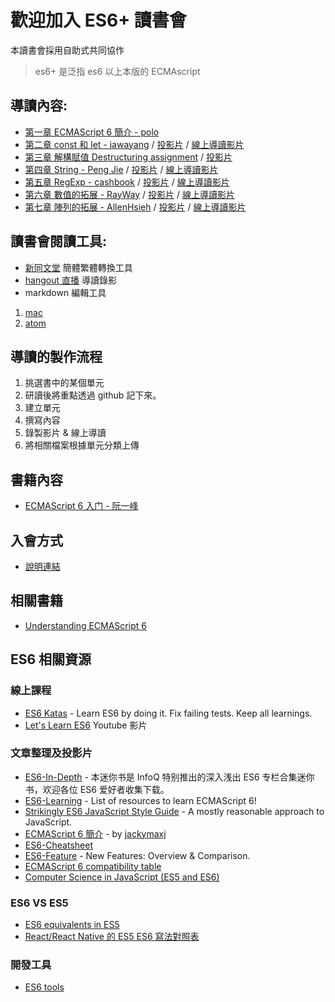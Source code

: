 # 歡迎加入 ES6+ 讀書會
本讀書會採用自助式共同協作
> es6+ 是泛指 es6 以上本版的 ECMAscript

## 導讀內容:
* [第一章 ECMAScript 6 簡介 - polo](chapter-01)
* [第二章 const 和 let - jawayang](chapter-02) / [投影片](https://hackmd.io/p/rJvZCMUM#/) / [線上導讀影片](https://youtu.be/mzQTOIaEqMs)
* [第三章 解構賦值 Destructuring assignment](chapter-03) / [投影片](https://hackmd.io/p/HJcb_nKf#/) 
* [第四章 String - Peng Jie](chapter-04) / [投影片](https://hackmd.io/p/S10A0p5G#/) / [線上導讀影片](https://www.youtube.com/watch?v=7LOpj19J4nw)
* [第五章 RegExp - cashbook](chapter-05) / [投影片](https://hackmd.io/p/rkHAATpM#/) / [線上導讀影片](https://www.youtube.com/watch?v=eDvxODarM3U)
* [第六章 數值的拓展 - RayWay](chapter-06) / [投影片](https://hackmd.io/p/SkIRuHSB#/) / [線上導讀影片](https://www.youtube.com/watch?v=vJxlYXu1Dvc)
* [第七章 陣列的拓展 - AllenHsieh](chapter-07) / [投影片](https://hackmd.io/p/S1Jll4LH#/) / [線上導讀影片](https://youtu.be/1eugOttKFfA)

## 讀書會閱讀工具:

* [新同文堂](https://chrome.google.com/webstore/detail/new-tong-wen-tang/ldmgbgaoglmaiblpnphffibpbfchjaeg?hl=zh-TW) 簡體繁體轉換工具
* [hangout 直播](https://plus.google.com/hangouts/onair) 導讀錄影
* markdown 編輯工具
 1. [mac](http://superuser.com/questions/616899/github-flavored-markdown-editor-for-osx)
 2. [atom](https://atom.io/)

## 導讀的製作流程
1. 挑選書中的某個單元
2. 研讀後將重點透過 github 記下來。
 1. 建立單元
 2. 撰寫內容
3. 錄製影片 & 線上導讀
4. 將相關檔案根據單元分類上傳

## 書籍內容
* [ECMAScript 6 入门 - 阮一峰](http://es6.ruanyifeng.com/)

## 入會方式
* [說明連結](https://softnshare.wordpress.com/portfolio/ecmascript-6%E5%85%A5%E9%96%80%E8%AE%80%E6%9B%B8%E6%9C%83/)

## 相關書籍

 * [Understanding ECMAScript 6](https://leanpub.com/understandinges6/read)

## ES6 相關資源

### 線上課程

* [ES6 Katas](http://es6katas.org/) - Learn ES6 by doing it. Fix failing tests. Keep all learnings.
* [Let's Learn ES6](https://www.youtube.com/playlist?list=PL57atfCFqj2h5fpdZD-doGEIs0NZxeJTX) Youtube 影片


### 文章整理及投影片

* [ES6-In-Depth](http://www.infoq.com/cn/es6-in-depth/) - 本迷你书是 InfoQ 特别推出的深入浅出 ES6 专栏合集迷你书，欢迎各位 ES6 爱好者收集下载。
* [ES6-Learning](https://github.com/ericdouglas/ES6-Learning) - List of resources to learn ECMAScript 6!
* [Strikingly ES6 JavaScript Style Guide](https://github.com/strikingly/javascript) - A mostly reasonable approach to JavaScript.
* [ECMAScript 6 簡介](https://hackmd.io/p/4JlFcJKOe#/) - by [jackymaxj](https://twitter.com/jackymaxj)
* [ES6-Cheatsheet](http://slides.com/drksephy/ecmascript-2015)
* [ES6-Feature](http://es6-features.org/#Constants) - New Features: Overview & Comparison.
* [ECMAScript 6 compatibility table](http://kangax.github.io/compat-table/es6/)
* [Computer Science in JavaScript (ES5 and ES6)](https://github.com/benoitvallon/computer-science-in-javascript)

### ES6 VS ES5

* [ES6 equivalents in ES5](https://github.com/addyosmani/es6-equivalents-in-es5)
* [React/React Native 的 ES5 ES6 寫法對照表](http://bbs.reactnative.cn/topic/15/react-react-native-%E7%9A%84es5-es6%E5%86%99%E6%B3%95%E5%AF%B9%E7%85%A7%E8%A1%A8)

### 開發工具

* [ES6 tools](https://github.com/addyosmani/es6-tools)
